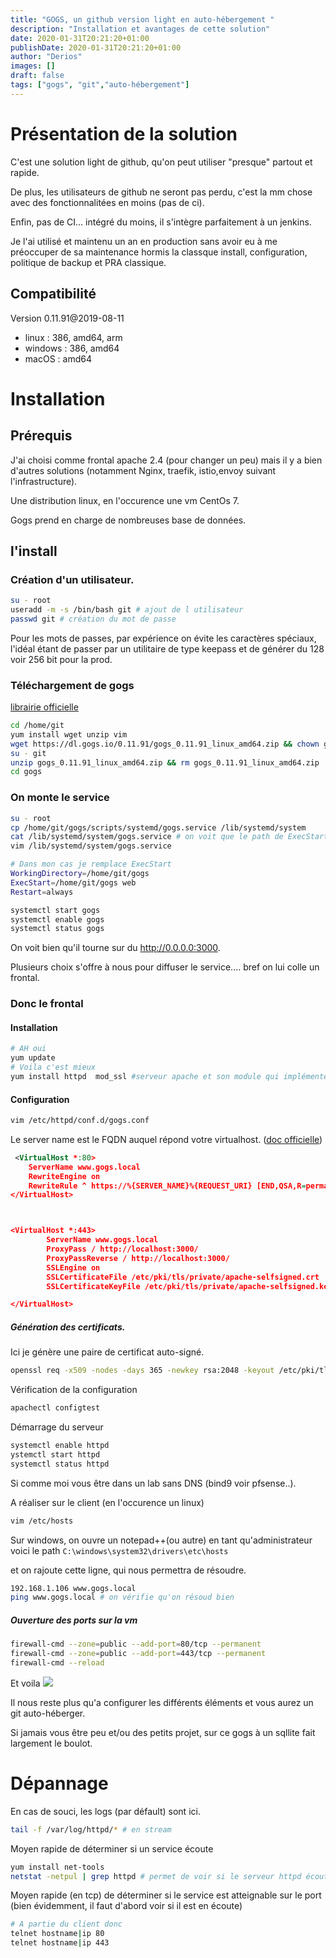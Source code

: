 ```yaml
---
title: "GOGS, un github version light en auto-hébergement "
description: "Installation et avantages de cette solution"
date: 2020-01-31T20:21:20+01:00
publishDate: 2020-01-31T20:21:20+01:00
author: "Derios"
images: []
draft: false
tags: ["gogs", "git","auto-hébergement"]
---
```


# Présentation de la solution

C'est  une solution light de github, qu'on peut utiliser "presque" partout et rapide.

De plus, les utilisateurs de github ne seront pas perdu, c'est la mm chose avec des fonctionnalitées en moins (pas de ci).

Enfin, pas de CI... intégré du moins, il s'intègre parfaitement à un jenkins.

 Je l'ai utilisé et maintenu un an en production sans avoir eu à me préoccuper de sa maintenance hormis la classque install, configuration, politique de backup et PRA classique.

## Compatibilité

Version 0.11.91@2019-08-11

- linux : 386, amd64, arm
- windows : 386, amd64
- macOS : amd64

# Installation

## Prérequis

J'ai choisi comme frontal apache 2.4 (pour changer un peu) mais il y a bien d'autres solutions (notamment Nginx, traefik, istio,envoy suivant l'infrastructure).

Une distribution linux, en l'occurence une vm CentOs 7.

Gogs prend en charge de nombreuses base de données.

## l'install

### Création d'un utilisateur.

```bash
su - root
useradd -m -s /bin/bash git # ajout de l utilisateur
passwd git # création du mot de passe
```

Pour les mots de passes, par expérience on évite les caractères spéciaux, l'idéal étant de passer par un utilitaire de type keepass et de générer du 128 voir 256 bit pour la prod.

### Téléchargement de gogs

[librairie officielle](https://gogs.io/docs/installation/install_from_binary)

```bash
cd /home/git
yum install wget unzip vim
wget https://dl.gogs.io/0.11.91/gogs_0.11.91_linux_amd64.zip && chown git: gogs_0.11.91_linux_amd64.zip
su - git
unzip gogs_0.11.91_linux_amd64.zip && rm gogs_0.11.91_linux_amd64.zip
cd gogs
```

### On monte le service

```bash
su - root
cp /home/git/gogs/scripts/systemd/gogs.service /lib/systemd/system
cat /lib/systemd/system/gogs.service # on voit que le path de ExecStart n'est pas le bon
vim /lib/systemd/system/gogs.service
```

```BASH
# Dans mon cas je remplace ExecStart
WorkingDirectory=/home/git/gogs
ExecStart=/home/git/gogs web
Restart=always
```

```bash
systemctl start gogs
systemctl enable gogs
systemctl status gogs
```

On voit bien qu'il tourne sur du http://0.0.0.0:3000.

Plusieurs choix s'offre à nous pour diffuser le service.... bref on lui colle un frontal.

### Donc le frontal

#### Installation

```bash
# AH oui
yum update
# Voila c'est mieux
yum install httpd  mod_ssl #serveur apache et son module qui implémente le ssl
```

#### Configuration

```BASH
vim /etc/httpd/conf.d/gogs.conf
```

Le server name est le  FQDN auquel répond votre virtualhost. ([doc officielle](https://httpd.apache.org/docs/2.4/fr/vhosts/examples.html))

```XML
 <VirtualHost *:80>
    ServerName www.gogs.local
    RewriteEngine on
    RewriteRule ^ https://%{SERVER_NAME}%{REQUEST_URI} [END,QSA,R=permanent]
</VirtualHost>



<VirtualHost *:443>
        ServerName www.gogs.local
        ProxyPass / http://localhost:3000/
        ProxyPassReverse / http://localhost:3000/
        SSLEngine on
        SSLCertificateFile /etc/pki/tls/private/apache-selfsigned.crt
        SSLCertificateKeyFile /etc/pki/tls/private/apache-selfsigned.key

</VirtualHost>
```

##### Génération des certificats.

Ici je génère une paire de certificat auto-signé.

```BASH
openssl req -x509 -nodes -days 365 -newkey rsa:2048 -keyout /etc/pki/tls/private/apache-selfsigned.key -out /etc/pki/tls/private/apache-selfsigned.crt
```

Vérification de la configuration

```bash
apachectl configtest
```
Démarrage du serveur

```bash
systemctl enable httpd
ystemctl start httpd
systemctl status httpd
```

Si comme moi vous être dans un lab sans DNS (bind9 voir pfsense..).

A réaliser sur le client (en l'occurence un linux)
```bash
vim /etc/hosts
```
Sur windows, on ouvre un notepad++(ou autre) en tant qu'administrateur
voici le path `C:\windows\system32\drivers\etc\hosts`

et on rajoute cette ligne, qui nous permettra de résoudre.

```bash
192.168.1.106 www.gogs.local
ping www.gogs.local # on vérifie qu'on résoud bien
```

##### Ouverture des ports sur la vm

```bash
firewall-cmd --zone=public --add-port=80/tcp --permanent
firewall-cmd --zone=public --add-port=443/tcp --permanent
firewall-cmd --reload
```

Et voila 
![](/posts/images/gogs_install/gogs.PNG)

Il nous reste plus qu'a configurer les différents éléments et vous aurez un git auto-héberger.

Si jamais vous être peu et/ou des petits projet, sur ce gogs à un sqllite fait largement le boulot.

# Dépannage

En cas de souci, les logs (par défault) sont ici.

```bash
tail -f /var/log/httpd/* # en stream
```

Moyen rapide de déterminer si un service écoute

```bash
yum install net-tools
netstat -netpul | grep httpd # permet de voir si le serveur httpd écoute sur le 443/80, si aucune sortie c'est qu'en effet non..
```

Moyen rapide (en tcp) de déterminer si le service est atteignable sur le port (bien évidemment, il faut d'abord voir si il est en écoute)

```bash
# A partie du client donc
telnet hostname|ip 80
telnet hostname|ip 443
```
